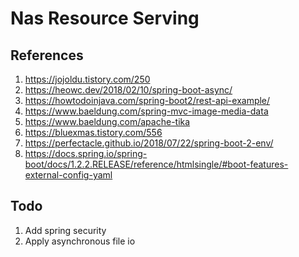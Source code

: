 # Nas Resource Serving

## References
1. https://jojoldu.tistory.com/250
2. https://heowc.dev/2018/02/10/spring-boot-async/
3. https://howtodoinjava.com/spring-boot2/rest-api-example/
4. https://www.baeldung.com/spring-mvc-image-media-data
5. https://www.baeldung.com/apache-tika
6. https://bluexmas.tistory.com/556
7. https://perfectacle.github.io/2018/07/22/spring-boot-2-env/
8. https://docs.spring.io/spring-boot/docs/1.2.2.RELEASE/reference/htmlsingle/#boot-features-external-config-yaml

## Todo
1. Add spring security
2. Apply asynchronous file io
